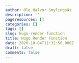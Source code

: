 ```yaml
---
author: Ole Halvor Smylingsås
description: ''
pageresources: []
categories: []
tags: []
slug: hugo-render-function
title: Hugo Render Function
date: 2020-10-04T11:32:50.000Z
draft: false
comments: false
---
```


